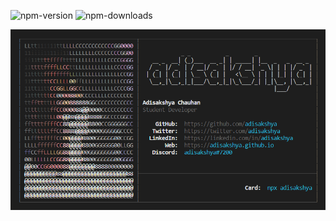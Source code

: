 
![npm-version](https://img.shields.io/npm/v/adisakshya) ![npm-downloads](https://img.shields.io/npm/dw/adisakshya?logo=npm)

![npx-card](./screenshots/adisakshya.png)
